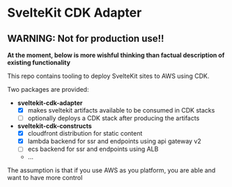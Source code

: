 # SvelteKit CDK Adapter

## WARNING: Not for production use!!

**At the moment, below is more wishful thinking than factual description of existing functionality**

This repo contains tooling to deploy SvelteKit sites to AWS using CDK.

Two packages are provided:
- **sveltekit-cdk-adapter**
  - [x] makes sveltekit artifacts available to be consumed in CDK stacks
  - [ ] optionally deploys a CDK stack after producing the artifacts
- **sveltekit-cdk-constructs**
  - [x] cloudfront distribution for static content
  - [x] lambda backend for ssr and endpoints using api gateway v2
  - [ ] ecs backend for ssr and endpoints using ALB
  - ...

The assumption is that if you use AWS as you platform, you are able and
want to have more control
